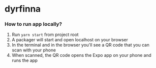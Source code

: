 # dyrfinna

### How to run app locally?

1. Run `yarn start` from project root
2. A packager will start and open localhost on your browser
3. In the terminal and in the browser you'll see a QR code that you can scan with your phone
4. When scanned, the QR code opens the Expo app on your phone and runs the app
